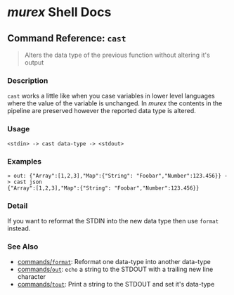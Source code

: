 # _murex_ Shell Docs

## Command Reference: `cast`

> Alters the data type of the previous function without altering it's output

### Description

`cast` works a little like when you case variables in lower level languages
where the value of the variable is unchanged. In _murex_ the contents in
the pipeline are preserved however the reported data type is altered.

### Usage

    <stdin> -> cast data-type -> <stdout>

### Examples

    » out: {"Array":[1,2,3],"Map":{"String": "Foobar","Number":123.456}} -> cast json
    {"Array":[1,2,3],"Map":{"String": "Foobar","Number":123.456}}

### Detail

If you want to reformat the STDIN into the new data type then use `format`
instead.

### See Also

* [commands/`format`](../commands/format.md):
  Reformat one data-type into another data-type
* [commands/`out`](../commands/out.md):
  `echo` a string to the STDOUT with a trailing new line character
* [commands/`tout`](../commands/tout.md):
  Print a string to the STDOUT and set it's data-type